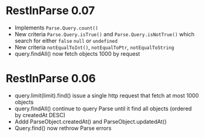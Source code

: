 

RestInParse 0.07
===

- Implements `Parse.Query.count()`
- New criteria `Parse.Query.isTrue()` and `Parse.Query.isNotTrue()` which search for either `false` `null` or `undefined`
- New criteria `notEqualToInt()`, `notEqualToPtr`, `notEqualToString`
- query.findAll() now fetch objects 1000 by request

RestInParse 0.06
===

- query.limit(limit).find() issue a single http request that fetch at most 1000 objects
- query.findAll() continue to query Parse until it find all objects (ordered by createdAt DESC)
- Addd ParseObject.createdAt() and ParseObject.updatedAt()
- Query.find() now rethrow Parse errors
